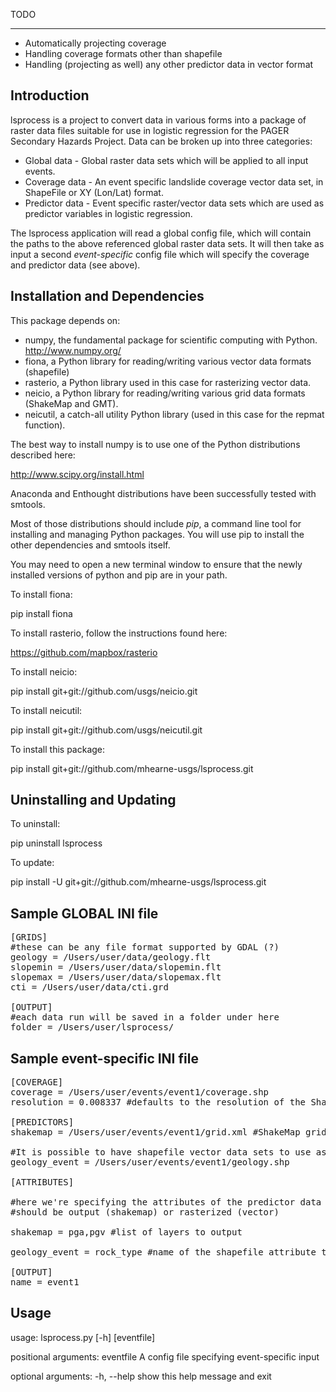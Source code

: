 TODO
____
 - Automatically projecting coverage
 - Handling coverage formats other than shapefile
 - Handling (projecting as well) any other predictor data in vector format

Introduction
------------

lsprocess is a project to convert data in various forms into a package
of raster data files suitable for use in logistic regression for the
PAGER Secondary Hazards Project.  Data can be broken up into three
categories:

 * Global data - Global raster data sets which will be applied to all
   input events.
 * Coverage data - An event specific landslide coverage vector data
   set, in ShapeFile or XY (Lon/Lat) format.
 * Predictor data - Event specific raster/vector data sets which are
   used as predictor variables in logistic regression.

The lsprocess application will read a global config file, which will
contain the paths to the above referenced global raster data sets.  It
will then take as input a second *event-specific* config file which
will specify the coverage and predictor data (see above).

Installation and Dependencies
-----------------------------

This package depends on:
 * numpy, the fundamental package for scientific computing with Python. <a href="http://www.numpy.org/">http://www.numpy.org/</a>  
 * fiona, a Python library for reading/writing various vector data formats (shapefile)
 * rasterio, a Python library used in this case for rasterizing vector data.
 * neicio, a Python library for reading/writing various grid data formats (ShakeMap and GMT).
 * neicutil, a catch-all utility Python library (used in this case for the repmat function).

The best way to install numpy is to use one of the Python distributions described here:

<a href="http://www.scipy.org/install.html">http://www.scipy.org/install.html</a>

Anaconda and Enthought distributions have been successfully tested with smtools.

Most of those distributions should include <em>pip</em>, a command line tool for installing and 
managing Python packages.  You will use pip to install the other dependencies and smtools itself.  
 
You may need to open a new terminal window to ensure that the newly installed versions of python and pip
are in your path.

To install fiona:

pip install fiona

To install rasterio, follow the instructions found here:

<a href="https://github.com/mapbox/rasterio">https://github.com/mapbox/rasterio</a>

To install neicio:

pip install git+git://github.com/usgs/neicio.git

To install neicutil:

pip install git+git://github.com/usgs/neicutil.git

To install this package:

pip install git+git://github.com/mhearne-usgs/lsprocess.git

Uninstalling and Updating
-------------------------

To uninstall:

pip uninstall lsprocess

To update:

pip install -U git+git://github.com/mhearne-usgs/lsprocess.git

Sample GLOBAL INI file
--------
<pre>
[GRIDS]
#these can be any file format supported by GDAL (?)
geology = /Users/user/data/geology.flt
slopemin = /Users/user/data/slopemin.flt
slopemax = /Users/user/data/slopemax.flt
cti = /Users/user/data/cti.grd

[OUTPUT]
#each data run will be saved in a folder under here
folder = /Users/user/lsprocess/
</pre>

Sample event-specific INI file
--------
<pre>
[COVERAGE]
coverage = /Users/user/events/event1/coverage.shp
resolution = 0.008337 #defaults to the resolution of the ShakeMap

[PREDICTORS]
shakemap = /Users/user/events/event1/grid.xml #ShakeMap grid XML format

#It is possible to have shapefile vector data sets to use as predictor variables
geology_event = /Users/user/events/event1/geology.shp 

[ATTRIBUTES]

#here we're specifying the attributes of the predictor data sets that
#should be output (shakemap) or rasterized (vector)

shakemap = pga,pgv #list of layers to output

geology_event = rock_type #name of the shapefile attribute to rasterize

[OUTPUT]
name = event1
</pre>

Usage
--------

usage: lsprocess.py [-h] [eventfile]

positional arguments:
  eventfile   A config file specifying event-specific input

optional arguments:
  -h, --help  show this help message and exit
